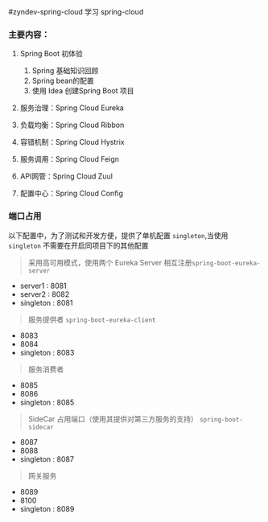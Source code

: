 #zyndev-spring-cloud
学习 spring-cloud

### 主要内容：

1. Spring Boot 初体验
    1. Spring 基础知识回顾
    1. Spring bean的配置
    1. 使用 Idea 创建Spring Boot 项目

1. 服务治理：Spring Cloud Eureka

1. 负载均衡：Spring Cloud Ribbon

1. 容错机制：Spring Cloud Hystrix

1. 服务调用：Spring Cloud Feign

1. API网管：Spring Cloud Zuul

1. 配置中心：Spring Cloud Config


### 端口占用

以下配置中，为了测试和开发方便，提供了单机配置 `singleton`,当使用 `singleton` 不需要在开启同项目下的其他配置

> 采用高可用模式，使用两个 Eureka Server 相互注册`spring-boot-eureka-server`

- server1 : 8081
- server2 : 8082
- singleton : 8081

> 服务提供者 `spring-boot-eureka-client`

- 8083
- 8084
- singleton : 8083


> 服务消费者 

- 8085
- 8086
- singleton : 8085

> SideCar 占用端口（使用其提供对第三方服务的支持） `spring-boot-sidecar`

- 8087
- 8088
- singleton : 8087

> 网关服务

- 8089
- 8100
- singleton : 8089 



